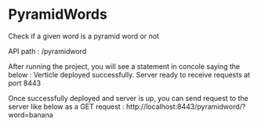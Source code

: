 # PyramidWords
Check if a given word is a pyramid word or not

API path : /pyramidword

After running the project, you will see a statement in concole saying the below : Verticle deployed successfully. Server ready to receive requests at port 8443

Once successfully deployed and server is up, you can send request to the server like below as a GET request : http://localhost:8443/pyramidword/?word=banana
